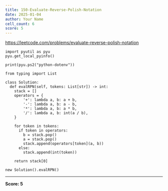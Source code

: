 ```yaml
---
title: 150-Evaluate-Reverse-Polish-Notation
date: 2025-01-04
author: Your Name
cell_count: 6
score: 5
---
```


https://leetcode.com/problems/evaluate-reverse-polish-notation


```
import pyutil as pyu
pyu.get_local_pyinfo()
```


```
print(pyu.ps2("python-dotenv"))
```


```
from typing import List
```


```
class Solution:
  def evalRPN(self, tokens: List[str]) -> int:
    stack = []
    operators = {
        '+': lambda a, b: a + b,
        '-': lambda a, b: a - b,
        '*': lambda a, b: a * b,
        '/': lambda a, b: int(a / b),
    }

    for token in tokens:
      if token in operators:
        b = stack.pop()
        a = stack.pop()
        stack.append(operators[token](a, b))
      else:
        stack.append(int(token))

    return stack[0]
```


```
new Solution().evalRPN()
```


---
**Score: 5**